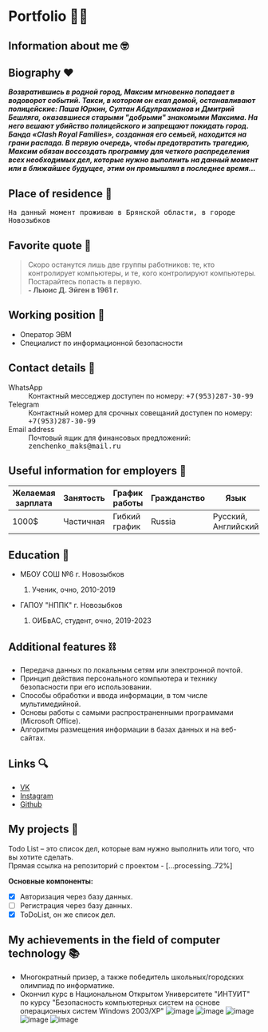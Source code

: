 # Portfolio 👨‍🎓

## Information about me 🤓

## Biography ❤
___Возвратившись в родной город, Максим мгновенно попадает в водоворот событий. Такси, в котором он ехал домой, останавливают полицейские: Паша Юркин, Султан Абдулрахманов и Дмитрий Бешляга, оказавшиеся старыми "добрыми" знакомыми Максима. На него вешают убийство полицейского и запрещают покидать город. Банда «Clash Royal Families», созданная его семьей, находится на грани распада. В первую очередь, чтобы предотвратить трагедию, Максим обязан воссоздать программу для четкого распределения всех необходимых дел, которые нужно выполнить на данный момент или в ближайшее будущее, этим он промышлял в последнее время...___

## Place of residence 🏢
<kbd>На данный момент проживаю в Брянской области, в городе Новозыбков</kbd>

## Favorite quote 🧔
>Скоро останутся лишь две группы работников: те, кто контролирует компьютеры, и те, кого контролируют компьютеры. Постарайтесь попасть в первую.  
  __- Льюис Д. Эйген в 1961 г.__
  
## Working position 👥
* Оператор ЭВМ
* Специалист по информационной безопасности

## Contact details 📱
<dl>
  <dt>WhatsApp</dt>
  <dd>Контактный месседжер доступен по номеру: <kbd>+7(953)287-30-99</kbd></dd>
  <dt>Telegram</dt>
  <dd>Контактный номер для срочных совещаний доступен по номеру: <kbd>+7(953)287-30-99</kbd></dd>
  <dt>Email address</dt>
  <dd>Почтовый ящик для финансовых предложений: <kbd>zenchenko_maks@mail.ru</kbd>
</dl>
 
 ## Useful information for employers 💾

|Желаемая зарплата|Занятость|График работы|Гражданство|Язык|
|-----------------|---------|-------------|-----------|----|
|  1000$    |Частичная|Гибкий график| Russia    |Русский, Английский|


## Education 💼
<ul>
<li>МБОУ СОШ №6 г. Новозыбков</li>
<ol>
  <li>Ученик, очно, 2010-2019</li>
  </ul>
<ul>
<li>ГАПОУ "НППК" г. Новозыбков</li>
<ol>
  <li>ОИБвАС, студент, очно, 2019-2023</li>
  </ul>
 
## Additional features ⛓
* Передача данных по локальным сетям или электронной почтой.  
* Принцип действия персонального компьютера и технику безопасности при его использовании.  
* Способы обработки и ввода информации, в том числе мультимедийной.  
* Основы работы с самыми распространенными программами (Microsoft Office).  
* Алгоритмы размещения информации в базах данных и на веб-сайтах.
  
## Links 🔍
* [VK](https://vk.com/malolio "ВКонтакте")  
* [Instagram](https://www.instagram.com/vpopykhakh "Instagram page")  
* [Github](https://github.com/Malolio "Github home") 
  
## My projects 📄
  Todo List – это список дел, которые вам нужно выполнить или того, что вы хотите сделать.  
  Прямая ссылка на репозиторий с проектом - [...processing..72%]  

  __Основные компоненты:__
- [x] Авторизация через базу данных.
- [ ] Регистрация через базу данных.
- [x] ToDoList, он же список дел.  
 
## My achievements in the field of computer technology 📚
  * Многократный призер, а также победитель школьных/городских олимпиад по информатике.
  * Окончил курс в Национальном Открытом Университете "ИНТУИТ" по курсу "Безопасность компьютерных систем на основе операционных систем Windows 2003/XP" 
![image](https://sun9-61.userapi.com/impg/_WvITwGUx5JCKgR8yMpQEVgJ6nTi9tIPl39ZwA/6TbL1hfu_CE.jpg?size=1525x2160&quality=96&sign=b9fd87812fb6c9c4d38fbd724dda7bcf&type=album)
![image](https://sun9-74.userapi.com/impg/qRzhscE6bNPsk3gMh_ayXea57ueru_wklaBcvA/YGTGcBXdI6M.jpg?size=1516x2160&quality=96&sign=fbd90964817b01789b131279c1be5831&type=album)
![image](https://sun9-8.userapi.com/impg/L2rp3mcR0B5mtVria4wQXrwqhVoLuoFNRGEDbw/FThIrtd-b8c.jpg?size=1522x2160&quality=96&sign=8334740781ba1d87b069ff144711d043&type=album)
![image](https://sun9-81.userapi.com/impg/kTfzgfjd7K4XGKZgqwt4hQlB4V7zwSlcEakgsg/As7CPBLd2HA.jpg?size=1568x2160&quality=96&sign=d5fe42104a0a833454b140933de83c2f&type=album)
![image](https://sun9-47.userapi.com/impg/3HNCRaBedwiF-vOPAX-Mw0zWRfobLaDgLhI2HA/qBPGa334ZHk.jpg?size=1526x2160&quality=96&sign=873a4949dc4d95eccfdd7f5771da24f9&type=album)
